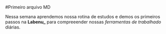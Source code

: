 #Primeiro arquivo MD

Nessa semana aprendemos nossa rotina de estudos e demos os primeiros passos na **Labenu_** para compreeender nossas *ferramentas de trabalhado* diárias.